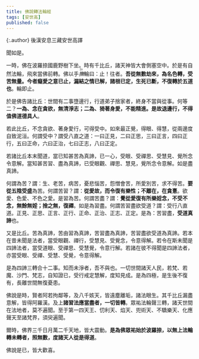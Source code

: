 ```yaml
---
title: 佛說轉法輪經
tags: [安世高]
published: false
---
```


{:.author}
後漢安息三藏安世高譯

聞如是。

一時，佛在波羅捺國鹿野樹下坐。時有千比丘，諸天神皆大會側塞空中。於是有自然法輪，飛來當佛前轉。佛以手<dfn title="抚摸，用手按住。"><ruby>撫<rt>fǔ</rt></ruby></dfn>輪曰：止！往者。<b class="red">吾從無數劫來，為名色轉，受苦無量。今者癡愛之意已止，漏結之情已解，諸根已定，生死已斷，不復轉於五道也</b>。輪即止。

於是佛告諸比丘：世間有二事墮邊行，行道弟子捨家者，終身不當與從事。何等二？<b>一為、念在貪欲，無清淨志；二為、猗著身愛，不能精進。是故退邊行，不得值佛道德具人</b>。

若此比丘，不念貪欲、著身愛行，可得受中。如來最正覺，得眼、得慧，從兩邊度自致泥洹。何謂受中？謂受八直之道：一曰正見，二曰正思，三曰正言，四曰正行，五曰正命，六曰正治，七曰正志，八曰正定。
	
若諸比丘本末聞道，當已知甚苦為真諦，已一心，受眼、受禪思、受慧見、覺所念令意解。當知甚苦習、盡為真諦，已受眼觀、禪思、慧見，覺所念令意解。如是盡真諦。

何謂為苦？謂：生、老苦，病苦，憂悲惱苦，怨憎會苦，所愛別苦，求不得苦。<b>要從五陰受盛</b>為苦。何謂苦習？謂：<b>從愛故，而令復有樂性；不離在，在貪憙</b>。欲愛、色愛、不色之愛。是習為苦。何謂苦盡？謂：<b>覺從愛復有所樂婬念，不受不念，無餘無婬；捨之無，復禪</b>。如是為習盡。何謂苦習盡欲受道？謂：受行八直道。正見、正思、正言、正行、正命、正治、正志、正定。是為：苦習盡，<b>受道真諦</b>也。

又是比丘。苦為真諦，苦由習為真諦，苦習盡為真諦，苦習盡欲受道為真諦。若本在昔未聞是法者，當受眼觀、禪行，受慧見、受覺念，令意得解。若令在斯未聞是四諦法者，當受道眼、受禪思、受慧覺，令意行解。若諸在彼不得聞是四諦法者，亦當受眼、受禪、受慧、受覺，令意得解。
	
是為四諦三轉合十二事。知而未淨者，吾不與也。一切世間諸天人民，若梵、若魔、沙門、梵志，自知證已，受行戒定慧解，度知見成。是為四極，是生後不復有，長離世間無復憂患。

佛說是時，賢者阿若拘鄰等，及八千姟天，皆遠塵離垢，諸法眼生。其千比丘漏盡意解，皆得阿羅漢。及上<b>諸習法應當盡者，一切皆轉</b>。眾祐法輪聲三轉，諸天世間在法地者，莫不遍聞。至于第一四天王、忉利天、焰天、兜術天、不驕樂天、化應聲天至諸梵界，須臾遍聞。

爾時，佛界三千日月萬二千天地，皆大震動。<b>是為佛眾祐始於波羅捺，以無上法輪轉未轉者，照無數，度諸天人從是得道</b>。

佛說是已，皆大歡喜。
